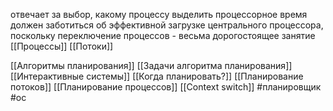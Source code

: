 отвечает за выбор, какому процессу выделить процессорное время
должен заботиться об эффективной загрузке центрального процессора, поскольку переключение процессов - весьма дорогостоящее занятие
[[Процессы]]
[[Потоки]]

[[Алгоритмы планирования]]
[[Задачи алгоритма планирования]]
[[Интерактивные системы]]
[[Когда планировать?]]
[[Планирование потоков]]
[[Планирование процессов]]
[[Context switch]]
 #планировщик #ос